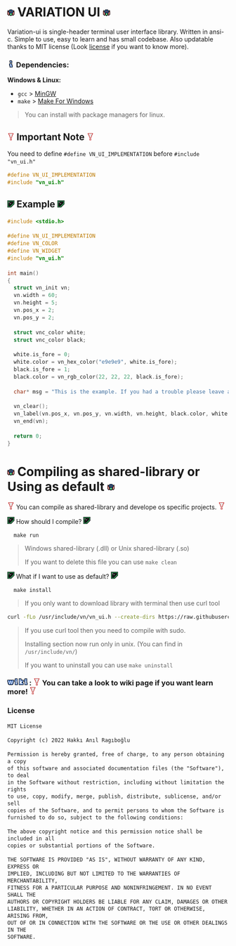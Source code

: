 <!-- ![vn](img/vn.png) -->
<!-- ![vn_info](img/vn_info.png) -->
<!-- ![vn_warn](img/vn_warn.png) -->
<!-- ![vn_example](img/vn_example.png) -->
<!-- ![vn_wiki](img/vn_wiki.png) -->

# ![vn](img/vn.png) VARIATION UI ![vn](img/vn.png)

Variation-ui is single-header terminal user interface library. Written in ansi-c. Simple to use, easy to learn and has small codebase. Also updatable thanks to MIT license (Look [license](#license) if you want to know more).

### ![vn_info](img/vn_info.png) Dependencies:

__Windows & Linux:__
* ` gcc ` > [MinGW](https://sourceforge.net/projects/mingw/)
* ` make ` > [Make For Windows](http://gnuwin32.sourceforge.net/packages/make.htm)

> You can install with package managers for linux.

## ![vn_warn](img/vn_warn.png) Important Note ![vn_warn](img/vn_warn.png)

You need to define ` #define VN_UI_IMPLEMENTATION ` before ` #include "vn_ui.h" `
```c
#define VN_UI_IMPLEMENTATION
#include "vn_ui.h"
```

## ![vn_example](img/vn_example.png) Example ![vn_example](img/vn_example.png)

```c
#include <stdio.h>

#define VN_UI_IMPLEMENTATION
#define VN_COLOR
#define VN_WIDGET
#include "vn_ui.h"

int main()
{
  struct vn_init vn;
  vn.width = 60;
  vn.height = 5;
  vn.pos_x = 2;
  vn.pos_y = 2;

  struct vnc_color white;
  struct vnc_color black;
  
  white.is_fore = 0;
  white.color = vn_hex_color("e9e9e9", white.is_fore);
  black.is_fore = 1;
  black.color = vn_rgb_color(22, 22, 22, black.is_fore);
  
  char* msg = "This is the example. If you had a trouble please leave an issue to https://github.com/hanilr/variation/issues have fun!";
  
  vn_clear();
  vn_label(vn.pos_x, vn.pos_y, vn.width, vn.height, black.color, white.color, text_italic, msg);
  vn_end(vn);

  return 0;
}
```

# ![vn](img/vn.png) Compiling as shared-library or Using as default ![vn](img/vn.png)

![vn_warn](img/vn_warn.png) You can compile as shared-library and develope os specific projects. ![vn_warn](img/vn_warn.png)

![vn_example](img/vn_example.png) How should I compile? ![vn_example](img/vn_example.png)
```
  make run
```
> Windows shared-library (.dll) or Unix shared-library (.so)
>
> If you want to delete this file you can use ` make clean `

![vn_example](img/vn_example.png) What if I want to use as default? ![vn_example](img/vn_example.png)
```
  make install
```
> If you only want to download library with terminal then use curl tool
```sh
curl -fLo /usr/include/vn/vn_ui.h --create-dirs https://raw.githubusercontent.com/hanilr/variation-ui/master/vn_ui.h
```
> If you use curl tool then you need to compile with sudo.
>
> Installing section now run only in unix. (You can find in ` /usr/include/vn/ `)
>
> If you want to uninstall you can use ` make uninstall `

### [![vn_wiki](img/vn_wiki.png)](https://github.com/hanilr/variation-ui/wiki) : ![vn_warn](img/vn_warn.png) You can take a look to wiki page if you want learn more! ![vn_warn](img/vn_warn.png)

### License
```
MIT License

Copyright (c) 2022 Hakkı Anıl Ragıboğlu

Permission is hereby granted, free of charge, to any person obtaining a copy
of this software and associated documentation files (the "Software"), to deal
in the Software without restriction, including without limitation the rights
to use, copy, modify, merge, publish, distribute, sublicense, and/or sell
copies of the Software, and to permit persons to whom the Software is
furnished to do so, subject to the following conditions:

The above copyright notice and this permission notice shall be included in all
copies or substantial portions of the Software.

THE SOFTWARE IS PROVIDED "AS IS", WITHOUT WARRANTY OF ANY KIND, EXPRESS OR
IMPLIED, INCLUDING BUT NOT LIMITED TO THE WARRANTIES OF MERCHANTABILITY,
FITNESS FOR A PARTICULAR PURPOSE AND NONINFRINGEMENT. IN NO EVENT SHALL THE
AUTHORS OR COPYRIGHT HOLDERS BE LIABLE FOR ANY CLAIM, DAMAGES OR OTHER
LIABILITY, WHETHER IN AN ACTION OF CONTRACT, TORT OR OTHERWISE, ARISING FROM,
OUT OF OR IN CONNECTION WITH THE SOFTWARE OR THE USE OR OTHER DEALINGS IN THE
SOFTWARE.
```
